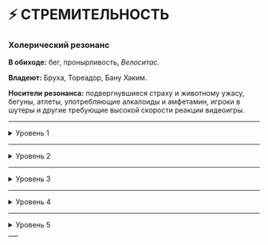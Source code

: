 # ⚡ СТРЕМИТЕЛЬНОСТЬ

### Холерический резонанс

**В обиходе:** бег, пронырливость, *Велоситас*.

**Владеют:** Бруха, Тореадор, Бану Хаким.

**Носители резонанса:** подвергнувшиеся страху и животному ужасу, бегуны, атлеты, употребляющие алкалоиды и амфетамин, игроки в шутеры и другие требующие высокой скорости реакции видеоигры.

___

<details>
<summary>Уровень 1</summary>

### ● Кошачья ловкость

=
- **Стоимость**: —
- **Дайспул**: —
- **Система**: Вампир автоматически проходит все проверки *Ловкости* или *Атлетики*, связанные с удержанием равновесия, шагом и бегом по лестницам, натянутым тросам и т. д., если они способны выдержать его вес.
- **Длительность**: Пассивно

___

### ● Быстрые рефлексы

- **Стоимость**: —
- **Дайспул**: —
- **Система**: у вампира нет штрафа к защите при отсутствии укрытия во время уворота от летящих в него стрел или пуль. В свой ход во время боя вампир может бесплатно выполнить одно минорное действие (стоимостью в **2** дайса).
- **Длительность**: Пассивно
</details>

___

<details>
<summary>Уровень 2</summary>

### ●● Ускорение 🍷

- **Стоимость**: 1 пробуждение крови
- **Дайспул**: —
- **Система**: Уровень *Стремительности* добавляется ко всем небоевым проверкам *Ловкости*. Раз в ход вампир может добавить свой уровень *Стремительности* к броску защиты *Ловкость* + *Атлетика*.
- **Длительность**: 1 сцена

</details>

___

<details>
<summary>Уровень 3</summary>

### ●●● Рывок 🍷

- **Стоимость**: 1 пробуждение крови
- **Дайспул**: *Ловкость* + *Атлетика*
- **Система**: Вампир перемещается по прямой линии на расстояние до **50 метров**, сохраняя при этом способность атаковать или выполнить действие в этот же ход (если на пути есть препятствия, необходимо выполнить соответствующую проверку). Считается, что на начало хода этот вампир уже находится в ближнем бою.
- **Длительность**: 1 ход

___

### ●●● Преодоление 🍷

- **Стоимость**: 1 пробуждение крови
- **Дайспул**: *Ловкость* + *Атлетика*
- **Система**: Вампир выполняет проверку с диапазоном сложности от **3** (для ровной поверхности с трением) до **6** (для гладкой, вертикальной поверхности либо воды). Каждый сдвиг на успехе указывает на расстояние, которое вампир пробегает с огромной скоростью (**0** сдвигов — для близкой цели, **1** — на одну дальше и т. д.). Переместиться больше чем на 30 этажей вверх или на 60 метров по воде невозможно.
- **Длительность**: 1 ход

</details>

___

<details>
<summary>Уровень 4</summary>

### ●●●● Глоток устремления 🍷

- **Стоимость**: 1 пробуждение крови
- **Дайспул**: —
- **Система**: Поглощение 1 единицы крови из вампира с активированной силой позволяет временно получить половину *Стремительности* вампира, округленную вниз. Выпивший кровь приобретает те же способности, что и вампир-донор, ограничиваясь уровнем полученной *Стремительности*.
- **Длительность**: Одна ночь для гулей, до следующей кормёжки или до *Голода 5* для вампиров

___

### ●●●● Несбиваемый прицел 🍷 (👁‍🗨 ●●)

- **Стоимость**: 1 пробуждение крови
- **Дайспул**: —
- **Система**: При использовании перед стрелковой атакой цель не может защититься или уклониться — бросок выполняется против статической сложности **1**. Цель со **Стремительностью 5** может отменить эту способность, выполнив 1 пробуждение крови.
- **Длительность**: 1 атака
</details>

___

<details>
<summary>Уровень 5</summary>

### ●●●●● Молниеносный удар 🍷

- **Стоимость**: 1 пробуждение крови
- **Дайспул**: —
- **Система**: При использовании перед атакой руками или холодным оружием цель не может защититься или уклониться — бросок выполняется против статической сложности **1**. Цель со **Стремительностью 5** может отменить эту способность, выполнив 1 пробуждение крови.
- **Длительность**: 1 атака

___

### ●●●●● Быстрее времени 🍷

- **Стоимость**: 1 пробуждение крови
- **Дайспул**: —
- **Система**: Игрок может попытаться *предупредить* нарратив, сделав ретроспективную заявку для своего персонажа (обойти почти успешную засаду, успеть пробежать в почти захлопнувшуюся дверь, избежать взрыва), способную уложиться в несколько секунд. Рассказчик может потребовать выполнить какой-либо проверку.
- **Длительность**: примерно 1 действие
</details>
___